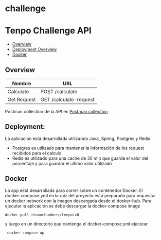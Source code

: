 # challenge

# Tenpo Challenge API


* [Overview](#overview)
* [Deployment Overview](#deployment-overview)
* [Docker](#docker)

## Overview
Nombre      | URL                              
----------|----------------------------------
Calculate  | POST /calculate                  
Get Request | GET /calculate-request           


Postman collection de la API en [Postman collection](src/test/resources/templates/tenpo-challenge.postman_collection.json)

## Deployment:

La aplicación está desarrollada utilizando Java, Spring, Postgres y Redis
- Postgres es utilizado para mantener la información de los request recibidos para el calculo
- Redis es utilizado para una cache de 30 min que guarda el valor del porcentaje y para guardar el ultimo valor utilizado

## Docker

La app está desarrollada para correr sobre un contenedor Docker.
El docker-compose.yml en la raíz del proyecto esta preparado para orquestar un docker network con la imagen
descargada desde el docker-hub.
Para ejecutar la aplicación se debe descargar la  docker-compose image

```
docker pull chanochambers/tenpo:v0
```
y luego en un directorio que contenga el docker-compose.yml ejecutar

 ```
  docker-compose up 
 ```


